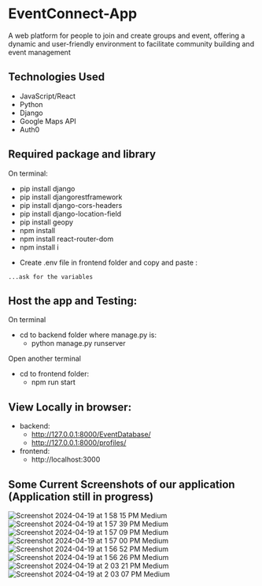 # EventConnect-App
A web platform for people to join and create groups and event, offering a dynamic and user-friendly environment to facilitate community building and event management

## Technologies Used
- JavaScript/React
- Python
- Django
- Google Maps API
- Auth0

## Required package and library
On terminal:
- pip install django
- pip install djangorestframework
- pip install django-cors-headers
- pip install django-location-field
- pip install geopy 
- npm install 
- npm install react-router-dom
- npm install i

* Create .env file in frontend folder and copy and paste :
```env
...ask for the variables
```

## Host the app and Testing:
On terminal
- cd to backend folder where manage.py is:
  - python manage.py runserver

Open another terminal
- cd to frontend folder:
  - npm run start

## View Locally in browser:
- backend:
  - http://127.0.0.1:8000/EventDatabase/
  - http://127.0.0.1:8000/profiles/
- frontend:  
  - http://localhost:3000
 
## Some Current Screenshots of our application (Application still in progress)
![Screenshot 2024-04-19 at 1 58 15 PM Medium](https://github.com/nicoguerra18/EventConnect-App/assets/139820627/f8ea73c7-e45e-432f-84ad-321e2296c4e3)
![Screenshot 2024-04-19 at 1 57 39 PM Medium](https://github.com/nicoguerra18/EventConnect-App/assets/139820627/2dd8b8b6-4b89-4c2c-a657-7b54a41dd638)
![Screenshot 2024-04-19 at 1 57 09 PM Medium](https://github.com/nicoguerra18/EventConnect-App/assets/139820627/e47646aa-26a3-4d18-8469-d0eade40d06b)
![Screenshot 2024-04-19 at 1 57 00 PM Medium](https://github.com/nicoguerra18/EventConnect-App/assets/139820627/879a2063-6f45-4021-b328-946ee6dfaa85)
![Screenshot 2024-04-19 at 1 56 52 PM Medium](https://github.com/nicoguerra18/EventConnect-App/assets/139820627/8e5cc58a-dc52-4faa-932e-64ccf1d2b177)
![Screenshot 2024-04-19 at 1 56 26 PM Medium](https://github.com/nicoguerra18/EventConnect-App/assets/139820627/1e9aa7d6-5c2d-42a1-aa5e-c3e8dc4337a3)
![Screenshot 2024-04-19 at 2 03 21 PM Medium](https://github.com/nicoguerra18/EventConnect-App/assets/139820627/e022a5fc-672d-40c6-b942-67dbf8da07d0)
![Screenshot 2024-04-19 at 2 03 07 PM Medium](https://github.com/nicoguerra18/EventConnect-App/assets/139820627/069e8ada-c4b6-4bc4-b576-94c595bf1a36)



